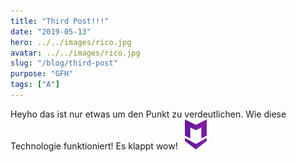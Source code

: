 ```yaml
---
title: "Third Post!!!"
date: "2019-05-13"
hero: ../../images/rico.jpg
avatar: ../../images/rico.jpg
slug: "/blog/third-post"
purpose: "GFH"
tags: ["A"]
---
```


Heyho das ist nur etwas um den Punkt zu verdeutlichen. Wie diese Technologie funktioniert! Es klappt wow!
![alt text](https://github.com/adam-p/markdown-here/raw/master/src/common/images/icon48.png "Logo Title Text 1")
